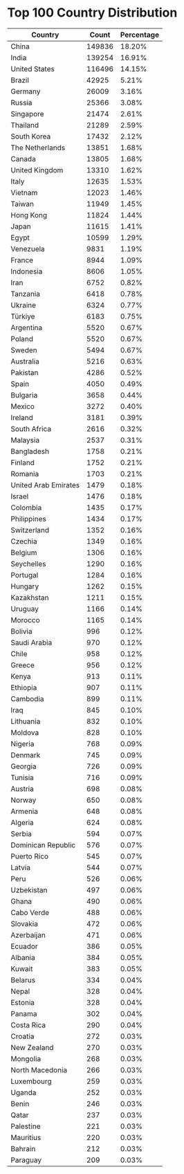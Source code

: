 # Top 100 Country Distribution
| Country | Count | Percentage |
|----|----|----|
| China | 149836 | 18.20% |
| India | 139254 | 16.91% |
| United States | 116496 | 14.15% |
| Brazil | 42925 | 5.21% |
| Germany | 26009 | 3.16% |
| Russia | 25366 | 3.08% |
| Singapore | 21474 | 2.61% |
| Thailand | 21289 | 2.59% |
| South Korea | 17432 | 2.12% |
| The Netherlands | 13851 | 1.68% |
| Canada | 13805 | 1.68% |
| United Kingdom | 13310 | 1.62% |
| Italy | 12635 | 1.53% |
| Vietnam | 12023 | 1.46% |
| Taiwan | 11949 | 1.45% |
| Hong Kong | 11824 | 1.44% |
| Japan | 11615 | 1.41% |
| Egypt | 10599 | 1.29% |
| Venezuela | 9831 | 1.19% |
| France | 8944 | 1.09% |
| Indonesia | 8606 | 1.05% |
| Iran | 6752 | 0.82% |
| Tanzania | 6418 | 0.78% |
| Ukraine | 6324 | 0.77% |
| Türkiye | 6183 | 0.75% |
| Argentina | 5520 | 0.67% |
| Poland | 5520 | 0.67% |
| Sweden | 5494 | 0.67% |
| Australia | 5216 | 0.63% |
| Pakistan | 4286 | 0.52% |
| Spain | 4050 | 0.49% |
| Bulgaria | 3658 | 0.44% |
| Mexico | 3272 | 0.40% |
| Ireland | 3181 | 0.39% |
| South Africa | 2616 | 0.32% |
| Malaysia | 2537 | 0.31% |
| Bangladesh | 1758 | 0.21% |
| Finland | 1752 | 0.21% |
| Romania | 1703 | 0.21% |
| United Arab Emirates | 1479 | 0.18% |
| Israel | 1476 | 0.18% |
| Colombia | 1435 | 0.17% |
| Philippines | 1434 | 0.17% |
| Switzerland | 1352 | 0.16% |
| Czechia | 1349 | 0.16% |
| Belgium | 1306 | 0.16% |
| Seychelles | 1290 | 0.16% |
| Portugal | 1284 | 0.16% |
| Hungary | 1262 | 0.15% |
| Kazakhstan | 1211 | 0.15% |
| Uruguay | 1166 | 0.14% |
| Morocco | 1165 | 0.14% |
| Bolivia | 996 | 0.12% |
| Saudi Arabia | 970 | 0.12% |
| Chile | 958 | 0.12% |
| Greece | 956 | 0.12% |
| Kenya | 913 | 0.11% |
| Ethiopia | 907 | 0.11% |
| Cambodia | 899 | 0.11% |
| Iraq | 845 | 0.10% |
| Lithuania | 832 | 0.10% |
| Moldova | 828 | 0.10% |
| Nigeria | 768 | 0.09% |
| Denmark | 745 | 0.09% |
| Georgia | 726 | 0.09% |
| Tunisia | 716 | 0.09% |
| Austria | 698 | 0.08% |
| Norway | 650 | 0.08% |
| Armenia | 648 | 0.08% |
| Algeria | 624 | 0.08% |
| Serbia | 594 | 0.07% |
| Dominican Republic | 576 | 0.07% |
| Puerto Rico | 545 | 0.07% |
| Latvia | 544 | 0.07% |
| Peru | 526 | 0.06% |
| Uzbekistan | 497 | 0.06% |
| Ghana | 490 | 0.06% |
| Cabo Verde | 488 | 0.06% |
| Slovakia | 472 | 0.06% |
| Azerbaijan | 471 | 0.06% |
| Ecuador | 386 | 0.05% |
| Albania | 384 | 0.05% |
| Kuwait | 383 | 0.05% |
| Belarus | 334 | 0.04% |
| Nepal | 328 | 0.04% |
| Estonia | 328 | 0.04% |
| Panama | 302 | 0.04% |
| Costa Rica | 290 | 0.04% |
| Croatia | 272 | 0.03% |
| New Zealand | 270 | 0.03% |
| Mongolia | 268 | 0.03% |
| North Macedonia | 266 | 0.03% |
| Luxembourg | 259 | 0.03% |
| Uganda | 252 | 0.03% |
| Benin | 246 | 0.03% |
| Qatar | 237 | 0.03% |
| Palestine | 221 | 0.03% |
| Mauritius | 220 | 0.03% |
| Bahrain | 212 | 0.03% |
| Paraguay | 209 | 0.03% |
